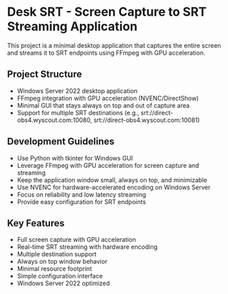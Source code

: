 <!-- Use this file to provide workspace-specific custom instructions to Copilot. For more details, visit https://code.visualstudio.com/docs/copilot/copilot-customization#_use-a-githubcopilotinstructionsmd-file -->

# Desk SRT - Screen Capture to SRT Streaming Application

This project is a minimal desktop application that captures the entire screen and streams it to SRT endpoints using FFmpeg with GPU acceleration.

## Project Structure
- Windows Server 2022 desktop application
- FFmpeg integration with GPU acceleration (NVENC/DirectShow)
- Minimal GUI that stays always on top and out of capture area
- Support for multiple SRT destinations (e.g., srt://direct-obs4.wyscout.com:10080, srt://direct-obs4.wyscout.com:10081)

## Development Guidelines
- Use Python with tkinter for Windows GUI
- Leverage FFmpeg with GPU acceleration for screen capture and streaming
- Keep the application window small, always on top, and minimizable
- Use NVENC for hardware-accelerated encoding on Windows Server
- Focus on reliability and low latency streaming
- Provide easy configuration for SRT endpoints

## Key Features
- Full screen capture with GPU acceleration
- Real-time SRT streaming with hardware encoding
- Multiple destination support
- Always on top window behavior
- Minimal resource footprint
- Simple configuration interface
- Windows Server 2022 optimized
